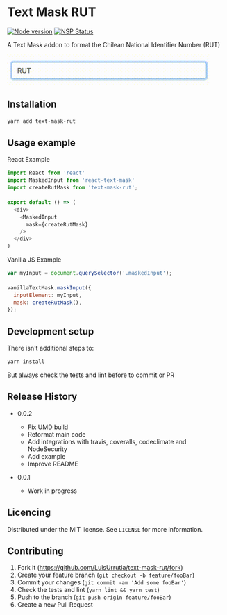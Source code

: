 # Text Mask RUT

[![Node version](https://img.shields.io/node/v/text-mask-rut.svg?style=flat)](http://nodejs.org/download/)
[![NSP Status](https://nodesecurity.io/orgs/luisurrutia/projects/f3a88dff-5825-471b-87fc-07a2b513c1ac/badge)](https://nodesecurity.io/orgs/luisurrutia/projects/f3a88dff-5825-471b-87fc-07a2b513c1ac)

A Text Mask addon to format the Chilean National Identifier Number (RUT)


![Demo](rut.gif)

## Installation

```sh
yarn add text-mask-rut
```

## Usage example

React Example
```javascript
import React from 'react'
import MaskedInput from 'react-text-mask'
import createRutMask from 'text-mask-rut';

export default () => (
  <div>
    <MaskedInput
      mask={createRutMask}
    />
  </div>
)
```

Vanilla JS Example
```javascript
var myInput = document.querySelector('.maskedInput');

vanillaTextMask.maskInput({
  inputElement: myInput,
  mask: createRutMask(),
});
```

## Development setup
There isn't additional steps to:
```sh
yarn install
```

But always check the tests and lint before to commit or PR

## Release History

* 0.0.2
    * Fix UMD build
    * Reformat main code
    * Add integrations with travis, coveralls, codeclimate and NodeSecurity
    * Add example
    * Improve README

* 0.0.1
    * Work in progress

## Licencing

Distributed under the MIT license. See ``LICENSE`` for more information.


## Contributing

1. Fork it (<https://github.com/LuisUrrutia/text-mask-rut/fork>)
2. Create your feature branch (`git checkout -b feature/fooBar`)
3. Commit your changes (`git commit -am 'Add some fooBar'`)
4. Check the tests and lint (`yarn lint && yarn test`)
5. Push to the branch (`git push origin feature/fooBar`)
6. Create a new Pull Request
